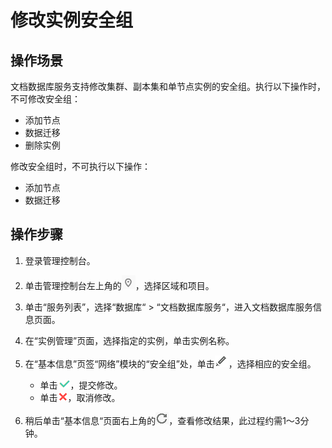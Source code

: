 # 修改实例安全组<a name="zh-cn_topic_change_security_group"></a>

## 操作场景<a name="section977416397479"></a>

文档数据库服务支持修改集群、副本集和单节点实例的安全组。执行以下操作时，不可修改安全组：

-   添加节点
-   数据迁移
-   删除实例

修改安全组时，不可执行以下操作：

-   添加节点
-   数据迁移

## 操作步骤<a name="section17896811134712"></a>

1.  登录管理控制台。
2.  单击管理控制台左上角的![](figures/region.png)，选择区域和项目。
3.  单击“服务列表”，选择“数据库“  \>  “文档数据库服务“，进入文档数据库服务信息页面。
4.  在“实例管理”页面，选择指定的实例，单击实例名称。
5.  在“基本信息”页签“网络”模块的“安全组”处，单击![](figures/modify.png)，选择相应的安全组。
    -   单击![](figures/ok.png)，提交修改。
    -   单击![](figures/cancel.png)，取消修改。

6.  稍后单击“基本信息“页面右上角的![](figures/refresh.png)，查看修改结果，此过程约需1～3分钟。

